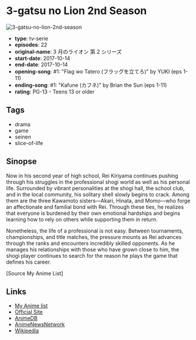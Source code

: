 # 3-gatsu no Lion 2nd Season

![3-gatsu-no-lion-2nd-season](https://cdn.myanimelist.net/images/anime/3/88469.jpg)

-   **type**: tv-serie
-   **episodes**: 22
-   **original-name**: 3 月のライオン 第 2 シリーズ
-   **start-date**: 2017-10-14
-   **end-date**: 2017-10-14
-   **opening-song**: #1: "Flag wo Tatero (フラッグを立てろ)" by YUKI (eps 1-11)
-   **ending-song**: #1: "Kafune (カフネ)" by Brian the Sun (eps 1-11)
-   **rating**: PG-13 - Teens 13 or older

## Tags

-   drama
-   game
-   seinen
-   slice-of-life

## Sinopse

Now in his second year of high school, Rei Kiriyama continues pushing through his struggles in the professional shogi world as well as his personal life. Surrounded by vibrant personalities at the shogi hall, the school club, and in the local community, his solitary shell slowly begins to crack. Among them are the three Kawamoto sisters—Akari, Hinata, and Momo—who forge an affectionate and familial bond with Rei. Through these ties, he realizes that everyone is burdened by their own emotional hardships and begins learning how to rely on others while supporting them in return.

Nonetheless, the life of a professional is not easy. Between tournaments, championships, and title matches, the pressure mounts as Rei advances through the ranks and encounters incredibly skilled opponents. As he manages his relationships with those who have grown close to him, the shogi player continues to search for the reason he plays the game that defines his career.

[Source My Anime List]

## Links

-   [My Anime list](https://myanimelist.net/anime/35180/3-gatsu_no_Lion_2nd_Season)
-   [Official Site](http://3lion-anime.com/)
-   [AnimeDB](http://anidb.info/perl-bin/animedb.pl?show=anime&aid=12994)
-   [AnimeNewsNetwork](http://www.animenewsnetwork.com/encyclopedia/anime.php?id=19356)
-   [Wikipedia](https://en.wikipedia.org/wiki/March_Comes_in_like_a_Lion)
